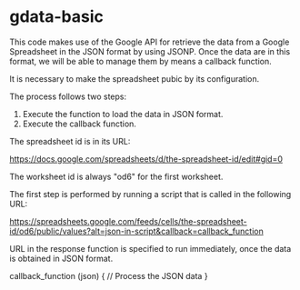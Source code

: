 # gdata-basic

This code makes use of the Google API for retrieve the data from a Google Spreadsheet in the JSON format by using JSONP. Once the data are in this format, we will be able to manage them by means a callback function.

It is necessary to make the spreadsheet pubic by its configuration. 

The process follows two steps:

1. Execute the function to load the data in JSON format.
2. Execute the callback function.

The spreadsheet id is in its URL:

https://docs.google.com/spreadsheets/d/the-spreadsheet-id/edit#gid=0

The worksheet id is always "od6" for the first worksheet.

The first step is performed by running a script that is called in the following URL:

https://spreadsheets.google.com/feeds/cells/the-spreadsheet-id/od6/public/values?alt=json-in-script&callback=callback_function

URL in the response function is specified to run immediately, once the data is obtained in JSON format.

callback_function (json) {
// Process the JSON data
}
